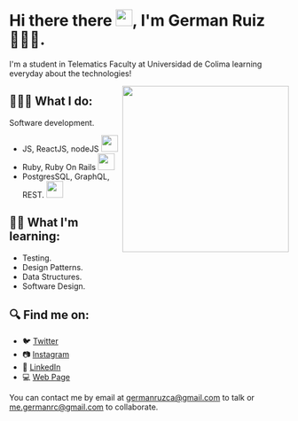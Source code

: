 # Hi there there <img src="https://media.giphy.com/media/hvRJCLFzcasrR4ia7z/giphy.gif" width="30px" height="30px">, I'm German Ruiz 🧑🏻‍💻.

I'm a student in Telematics Faculty at Universidad de Colima learning everyday about the technologies!

<p align="right">
  <img src="https://media2.giphy.com/media/fkZukR450RQ1qnGaq9/giphy.gif" align="right" height="300" />
</p>


## 🧑🏻‍💻 What I do:
Software development.
- JS, ReactJS, nodeJS <img src="https://media0.giphy.com/media/ln7z2eWriiQAllfVcn/giphy.gif" width="30px" height="30px">
- Ruby, Ruby On Rails <img src="https://media3.giphy.com/media/4vzPXQbOxaOr1ZavUt/giphy.gif" width="30px" height="30px">
- PostgresSQL, GraphQL, REST. <img src="https://media0.giphy.com/media/qHzzDO357GwCBpn8uT/giphy.gif" width="30px" height="30px">

## ✍🏼 What I'm learning:
- Testing.
- Design Patterns.
- Data Structures.
- Software Design.


## 🔍 Find me on:

- 🐦 [Twitter](https://twitter.com/germanruzca "German's Twitter")
- 📷 [Instagram](https://www.instagram.com/germanruzca/ "German's Instagram")
- 🤝 [LinkedIn](https://www.linkedin.com/in/germanruzca/ "German's LinkedIn")
- 💻 [Web Page](https://www.germanruzca.social/ "German's web page")

You can contact me by email at germanruzca@gmail.com to talk or me.germanrc@gmail.com to collaborate.
